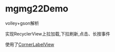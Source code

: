 # mgmg22Demo
volley+gson解析

实现RecyclerView上拉加载,下拉刷新,点击、长按事件

使用了[CornerLabelView][1]


[1]: https://github.com/czy1121/cornerlabelview        "CornerLabelView" 
